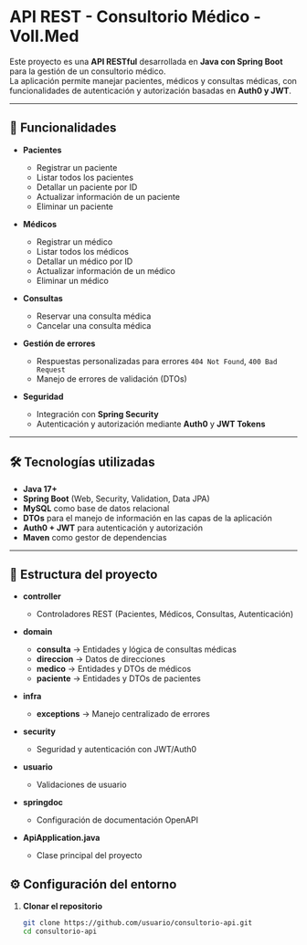 # API REST - Consultorio Médico - Voll.Med

Este proyecto es una **API RESTful** desarrollada en **Java con Spring Boot** para la gestión de un consultorio médico.  
La aplicación permite manejar pacientes, médicos y consultas médicas, con funcionalidades de autenticación y autorización basadas en **Auth0 y JWT**.

---

## 🚀 Funcionalidades

- **Pacientes**
    - Registrar un paciente
    - Listar todos los pacientes
    - Detallar un paciente por ID
    - Actualizar información de un paciente
    - Eliminar un paciente

- **Médicos**
    - Registrar un médico
    - Listar todos los médicos
    - Detallar un médico por ID
    - Actualizar información de un médico
    - Eliminar un médico

- **Consultas**
    - Reservar una consulta médica
    - Cancelar una consulta médica

- **Gestión de errores**
    - Respuestas personalizadas para errores `404 Not Found`, `400 Bad Request`
    - Manejo de errores de validación (DTOs)

- **Seguridad**
    - Integración con **Spring Security**
    - Autenticación y autorización mediante **Auth0** y **JWT Tokens**

---

## 🛠️ Tecnologías utilizadas

- **Java 17+**
- **Spring Boot** (Web, Security, Validation, Data JPA)
- **MySQL** como base de datos relacional
- **DTOs** para el manejo de información en las capas de la aplicación
- **Auth0 + JWT** para autenticación y autorización
- **Maven** como gestor de dependencias

---

## 📂 Estructura del proyecto

- **controller**
    - Controladores REST (Pacientes, Médicos, Consultas, Autenticación)

- **domain**
    - **consulta** → Entidades y lógica de consultas médicas
    - **direccion** → Datos de direcciones
    - **medico** → Entidades y DTOs de médicos
    - **paciente** → Entidades y DTOs de pacientes

- **infra**
    - **exceptions** → Manejo centralizado de errores

- **security**
    - Seguridad y autenticación con JWT/Auth0

- **usuario**
    - Validaciones de usuario

- **springdoc**
    - Configuración de documentación OpenAPI

- **ApiApplication.java**
    - Clase principal del proyecto

## ⚙️ Configuración del entorno

1. **Clonar el repositorio**
   ```bash
   git clone https://github.com/usuario/consultorio-api.git
   cd consultorio-api

